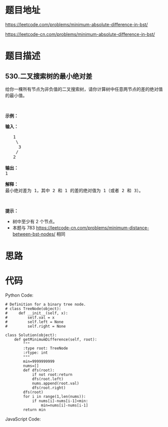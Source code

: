 # 题目地址
https://leetcode.com/problems/minimum-absolute-difference-in-bst/

https://leetcode-cn.com/problems/minimum-absolute-difference-in-bst/
# 题目描述
## 530.二叉搜索树的最小绝对差
<p>给你一棵所有节点为非负值的二叉搜索树，请你计算树中任意两节点的差的绝对值的最小值。</p>

<p>&nbsp;</p>

<p><strong>示例：</strong></p>

<pre><strong>输入：</strong>

   1
    \
     3
    /
   2

<strong>输出：</strong>
1

<strong>解释：
</strong>最小绝对差为 1，其中 2 和 1 的差的绝对值为 1（或者 2 和 3）。
</pre>

<p>&nbsp;</p>

<p><strong>提示：</strong></p>

<ul>
	<li>树中至少有 2 个节点。</li>
	<li>本题与 783 <a href="https://leetcode-cn.com/problems/minimum-distance-between-bst-nodes/">https://leetcode-cn.com/problems/minimum-distance-between-bst-nodes/</a> 相同</li>
</ul>

# 思路

# 代码
Python Code:

```
# Definition for a binary tree node.
# class TreeNode(object):
#     def __init__(self, x):
#         self.val = x
#         self.left = None
#         self.right = None

class Solution(object):
    def getMinimumDifference(self, root):
        """
        :type root: TreeNode
        :rtype: int
        """
        min=9999999999
        nums=[]
        def dfs(root):
            if not root:return
            dfs(root.left)
            nums.append(root.val)
            dfs(root.right)
        dfs(root)
        for i in range(1,len(nums)):
            if nums[i]-nums[i-1]<min:
                min=nums[i]-nums[i-1]
        return min
```
JavaScript Code:

```

```
